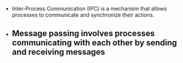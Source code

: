 - Inter-Process Communication (IPC) is a mechanism that allows processes to communicate and synchronize their actions.
- Message passing involves processes communicating with each other by sending and receiving messages
  - 